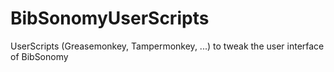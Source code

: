 # BibSonomyUserScripts
UserScripts (Greasemonkey, Tampermonkey, ...) to tweak the user interface of BibSonomy
